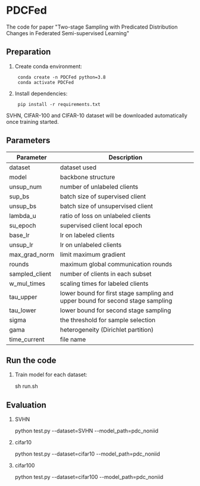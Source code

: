 # PDCFed
The code for paper "Two-stage Sampling with Predicated Distribution Changes in Federated Semi-supervised Learning"
## Preparation
1. Create conda environment:

		conda create -n PDCFed python=3.8
		conda activate PDCFed

2. Install dependencies:

		pip install -r requirements.txt
		
SVHN, CIFAR-100 and CIFAR-10 dataset will be downloaded automatically once training started.

## Parameters
Parameter     | Description
-------- | -----
dataset  | dataset used
model | backbone structure
unsup_num  | number of unlabeled clients
sup_bs | batch size of supervised client
unsup_bs | batch size of unsupervised client
lambda_u | ratio of loss on unlabeled clients
su_epoch | supervised client local epoch
base_lr | lr on labeled clients
unsup_lr | lr on unlabeled clients
max_grad_norm | limit maximum gradient
rounds | maximum global communication rounds
sampled_client | number of clients in each subset
w_mul_times | scaling times for labeled clients
tau_upper | lower bound for first stage sampling and upper bound for second stage sampling
tau_lower | lower bound for second stage sampling
sigma | the threshold for sample selection
gama | heterogeneity (Dirichlet partition)
time_current | file name

## Run the code
1. Train model for each dataset:

    sh run.sh

## Evaluation
1. SVHN
   
    python test.py --dataset=SVHN --model_path=pdc_noniid

2. cifar10
   
    python test.py --dataset=cifar10 --model_path=pdc_noniid
   
3. cifar100

    python test.py --dataset=cifar100 --model_path=pdc_noniid
